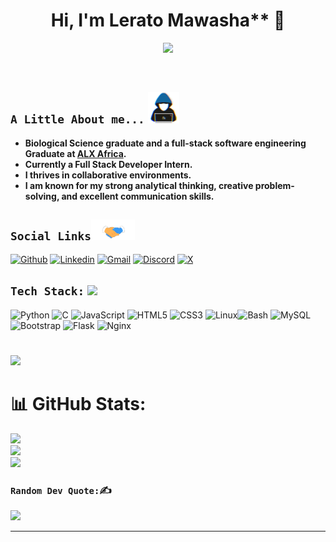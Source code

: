 <h1 align="center">Hi, I'm Lerato Mawasha** 👋</h1>

<p align="center">
  <a href="https://github.com/DenverCoder1/readme-typing-svg">
    <img src="https://readme-typing-svg.herokuapp.com?font=Time+New+Roman&color=%23C8BE25&size=25&center=true&vCenter=true&width=600&height=100&lines=Software+Engineer;Back-End+Developer">
  </a>
</p>

<br>

## <b>`A Little About me...`</b> <picture><img src = "https://github.com/0xAbdulKhalid/0xAbdulKhalid/raw/main/assets/mdImages/about_me.gif" width = 50px></picture>

- **Biological Science graduate and a full-stack software engineering Graduate at [ALX Africa](https://www.alxafrica.com/).**
- **Currently a Full Stack Developer Intern.**
- **I thrives in collaborative environments.**
- **I am known for my strong analytical thinking, creative problem-solving, and excellent communication skills.**

## <b>`Social Links`</b><img src="https://github.com/0xAbdulKhalid/0xAbdulKhalid/raw/main/assets/mdImages/handshake.gif" width ="70">

[![Github](https://img.shields.io/badge/Github-000000?&style=for-the-badge&logo=github&logoColor=white)](https://github.com/Odarell35)
[![Linkedin](https://img.shields.io/badge/linkedin-%230077B5.svg?&style=for-the-badge&logo=linkedin&logoColor=white)](https://www.linkedin.com/in/lerato-mawasha-28b988197)
[![Gmail](https://img.shields.io/badge/gmail-D14836?&style=for-the-badge&logo=gmail&logoColor=white)](mailto:leratomawasha0@gmail.com)
[![Discord](https://img.shields.io/badge/Discord-%237289DA.svg?logo=discord&logoColor=white)](https://discord.gg/@lerato_mawwasha)
[![X](https://img.shields.io/badge/X-black.svg?logo=X&logoColor=white)](https://x.com/@Lerato_Ranzo) 



## <b> `Tech Stack:`  </b><img src="https://media2.giphy.com/media/QssGEmpkyEOhBCb7e1/giphy.gif?cid=ecf05e47a0n3gi1bfqntqmob8g9aid1oyj2wr3ds3mg700bl&rid=giphy.gif" width ="30">
![Python](https://img.shields.io/badge/python-3670A0?style=for-the-badge&logo=python&logoColor=ffdd54) ![C](https://img.shields.io/badge/c-%2300599C.svg?style=for-the-badge&logo=c&logoColor=white) ![JavaScript](https://img.shields.io/badge/javascript-%23F7DF1E.svg?style=for-the-badge&logo=javascript&logoColor=black) ![HTML5](https://img.shields.io/badge/html5-%23E34F26.svg?style=for-the-badge&logo=html5&logoColor=white) 
![CSS3](https://img.shields.io/badge/css3-%231572B6.svg?style=for-the-badge&logo=css3&logoColor=white) ![Linux](https://img.shields.io/badge/linux-%23FCC624?style=for-the-badge&logo=linux&logoColor=black)![Bash](https://img.shields.io/badge/Bash-%23121011.svg?style=for-the-badge&logo=gnu-bash&logoColor=white) ![MySQL](https://img.shields.io/badge/mysql-%2300000f.svg?style=for-the-badge&logo=mysql&logoColor=white) 
![Bootstrap](https://img.shields.io/badge/bootstrap-%238511FA.svg?style=for-the-badge&logo=bootstrap&logoColor=white)  ![Flask](https://img.shields.io/badge/flask-%23000.svg?style=for-the-badge&logo=flask&logoColor=white) ![Nginx](https://img.shields.io/badge/nginx-%23009639.svg?style=for-the-badge&logo=nginx&logoColor=white)

#
![](https://img.freepik.com/free-photo/celebration-labour-day-with-3d-cartoon-portrait-working-woman_23-2151306545.jpg?t=st=1718788128~exp=1718791728~hmac=1ce78a655cc3cd3d114e89c80f4f00109d2b0953984bae974eb00eac996efc3d&w=900)

# 📊 GitHub Stats:
![](https://github-readme-stats.vercel.app/api?username=Odarell35&theme=prussian&hide_border=false&include_all_commits=true&count_private=false)<br/>
![](https://github-readme-streak-stats.herokuapp.com/?user=Odarell35&theme=prussian&hide_border=false)<br/>
![](https://github-readme-stats.vercel.app/api/top-langs/?username=Odarell35&theme=prussian&hide_border=false&include_all_commits=true&count_private=false&layout=compact)

###  <b> `Random Dev Quote:`✍️ </b>
![](https://quotes-github-readme.vercel.app/api?type=horizontal&theme=tokyonight)




---
<!-- Proudly created with GPRM ( https://gprm.itsvg.in ) -->
